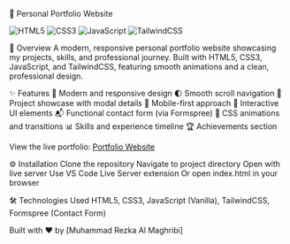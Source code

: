 🌟 Personal Portfolio Website



<img alt="HTML5" src="https://img.shields.io/badge/HTML5-E34F26?style=for-the-badge&amp;logo=html5&amp;logoColor=white">
<img alt="CSS3" src="https://img.shields.io/badge/CSS3-1572B6?style=for-the-badge&amp;logo=css3&amp;logoColor=white">
<img alt="JavaScript" src="https://img.shields.io/badge/JavaScript-F7DF1E?style=for-the-badge&amp;logo=javascript&amp;logoColor=black">
<img alt="TailwindCSS" src="https://img.shields.io/badge/Tailwind_CSS-38B2AC?style=for-the-badge&amp;logo=tailwind-css&amp;logoColor=white">

🌟 Overview
A modern, responsive personal portfolio website showcasing my projects, skills, and professional journey. Built with HTML5, CSS3, JavaScript, and TailwindCSS, featuring smooth animations and a clean, professional design.

✨ Features
🎨 Modern and responsive design
🌓 Smooth scroll navigation
💼 Project showcase with modal details
📱 Mobile-first approach
🎯 Interactive UI elements
📬 Functional contact form (via Formspree)
🌟 CSS animations and transitions
📊 Skills and experience timeline
🏆 Achievements section

View the live portfolio: [Portfolio Website](https://almaghribiyya-portfolio.vercel.app/)


⚙️ Installation
Clone the repository
Navigate to project directory
Open with live server
Use VS Code Live Server extension
Or open index.html in your browser

🛠️ Technologies Used
HTML5,
CSS3,
JavaScript (Vanilla),
TailwindCSS,
Formspree (Contact Form)

Built with ❤️ by [Muhammad Rezka Al Maghribi]
